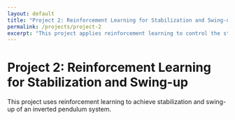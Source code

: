 ```yaml
---
layout: default
title: "Project 2: Reinforcement Learning for Stabilization and Swing-up"
permalink: /projects/project-2
excerpt: "This project applies reinforcement learning to control the stabilization and swing-up of an inverted pendulum system."
---
```

# Project 2: Reinforcement Learning for Stabilization and Swing-up

This project uses reinforcement learning to achieve stabilization and swing-up of an inverted pendulum system.
